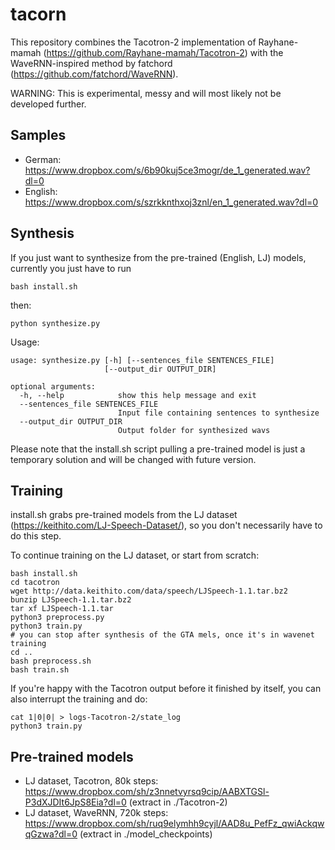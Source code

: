 # tacorn

This repository combines the Tacotron-2 implementation of Rayhane-mamah (https://github.com/Rayhane-mamah/Tacotron-2) with the WaveRNN-inspired method by fatchord (https://github.com/fatchord/WaveRNN).

WARNING: This is experimental, messy and will most likely not be developed further.

## Samples

- German: https://www.dropbox.com/s/6b90kuj5ce3mogr/de_1_generated.wav?dl=0
- English: https://www.dropbox.com/s/szrkknthxoj3znl/en_1_generated.wav?dl=0

## Synthesis

If you just want to synthesize from the pre-trained (English, LJ) models, currently you just have to run

```
bash install.sh
```
then:
```
python synthesize.py
```

Usage:
```
usage: synthesize.py [-h] [--sentences_file SENTENCES_FILE]
                     [--output_dir OUTPUT_DIR]

optional arguments:
  -h, --help            show this help message and exit
  --sentences_file SENTENCES_FILE
                        Input file containing sentences to synthesize
  --output_dir OUTPUT_DIR
                        Output folder for synthesized wavs
```

Please note that the install.sh script pulling a pre-trained model is just a temporary solution and will be changed with future version.

## Training

install.sh grabs pre-trained models from the LJ dataset (https://keithito.com/LJ-Speech-Dataset/), so you don't necessarily have to do this step.

To continue training on the LJ dataset, or start from scratch:
```
bash install.sh
cd tacotron
wget http://data.keithito.com/data/speech/LJSpeech-1.1.tar.bz2
bunzip LJSpeech-1.1.tar.bz2
tar xf LJSpeech-1.1.tar
python3 preprocess.py
python3 train.py
# you can stop after synthesis of the GTA mels, once it's in wavenet training
cd ..
bash preprocess.sh
bash train.sh
```

If you're happy with the Tacotron output before it finished by itself, you can also interrupt the training and do:
```
cat 1|0|0| > logs-Tacotron-2/state_log
python3 train.py 
```

## Pre-trained models

- LJ dataset, Tacotron, 80k steps: https://www.dropbox.com/sh/z3nnetvyrsq9cip/AABXTGSl-P3dXJDIt6JpS8Eia?dl=0
(extract in ./Tacotron-2)
- LJ dataset, WaveRNN, 720k steps: https://www.dropbox.com/sh/ruq9elymhh9cyjl/AAD8u_PefFz_qwiAckqwqGzwa?dl=0
(extract in ./model_checkpoints)
